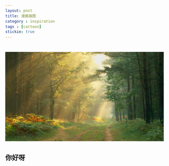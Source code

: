 ```yaml
---
layout: post
title: 漫画插图
category : inspiration
tags : [cartoon]
stickie: true
---
```


# ![](https://github.com/cedar333/cedar333.github.io/blob/master/img/forest_one.jpg?raw=true)
## 你好呀